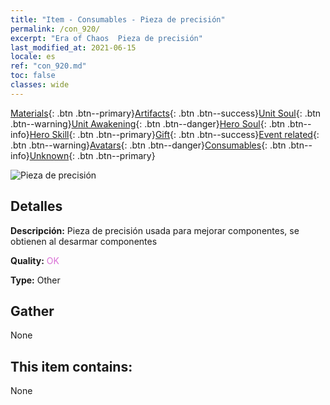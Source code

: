 ```yaml
---
title: "Item - Consumables - Pieza de precisión"
permalink: /con_920/
excerpt: "Era of Chaos  Pieza de precisión"
last_modified_at: 2021-06-15
locale: es
ref: "con_920.md"
toc: false
classes: wide
---
```

 [Materials](/ItemsES/){: .btn .btn--primary}[Artifacts](/ItemsES/Artifacts/){: .btn .btn--success}[Unit Soul](/ItemsES/UnitSoul/){: .btn .btn--warning}[Unit Awakening](/ItemsES/UnitAwakening/){: .btn .btn--danger}[Hero Soul](/ItemsES/HeroSoul/){: .btn .btn--info}[Hero Skill](/ItemsES/HeroSkill/){: .btn .btn--primary}[Gift](/ItemsES/Gift/){: .btn .btn--success}[Event related](/ItemsES/Events/){: .btn .btn--warning}[Avatars](/ItemsES/Avatars/){: .btn .btn--danger}[Consumables](/ItemsES/Consumables/){: .btn .btn--info}[Unknown](/ItemsES/Unknown/){: .btn .btn--primary}

 ![Pieza de precisión](/images/t/i_40008.png)

## Detalles
 **Descripción:** Pieza de precisión usada para mejorar componentes, se obtienen al desarmar componentes

 **Quality:** <span style="color: #DA70D6">OK</span>

 **Type:** Other

## Gather

  None

## This item contains:

  None

